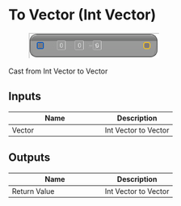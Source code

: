 # To Vector (Int Vector)

<div align="left" data-full-width="false">

<figure><img src="../../../../.gitbook/assets/To_Vector_(Int_Vector).png" alt=""><figcaption></figcaption></figure>

</div>

Cast from Int Vector to Vector

## Inputs

<table><thead><tr><th width="170">Name</th><th>Description</th></tr></thead><tbody><tr><td>Vector</td><td>Int Vector to Vector</td></tr></tbody></table>

## Outputs

<table><thead><tr><th width="170">Name</th><th>Description</th></tr></thead><tbody><tr><td>Return Value</td><td>Int Vector to Vector</td></tr></tbody></table>
